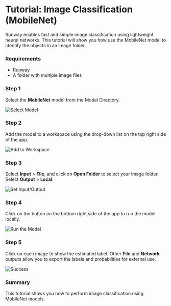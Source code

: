 # Tutorial: Image Classification (MobileNet)

Runway enables fast and simple image classification using lightweight
neural networks. This tutorial will show you how use the MobileNet
model to identify the objects in an image folder.

### Requirements
- [Runway](https://runwayml.com/)
- A folder with multiple image files

### Step 1

Select the **MobileNet** model from the Model Directory.

![Select Model](assets/images/tutorials/tutorial_mobilenet/01_select_model.png)

### Step 2

Add the model to a workspace using the drop-down list on the top right
side of the app.

![Add to Workspace](assets/images/tutorials/tutorial_mobilenet/02_add_to_workspace.png)

### Step 3

Select **Input** > **File**, and click on **Open Folder** to select
your image folder.
Select **Output** > **Local**.

![Set Input/Output](assets/images/tutorials/tutorial_mobilenet/03_set_io.png)

### Step 4

Click on the button on the bottom right side of the app to run the
model locally.

![Run the Model](assets/images/tutorials/tutorial_mobilenet/04_start.png)

### Step 5

Click on each image to show the estimated label. Other **File** and
**Network** outputs allow you to export the labels and probabilities
for external use.

![Success](assets/images/tutorials/tutorial_mobilenet/05_success.png)

### Summary

This tutorial shows you how to perform image classification using
MobileNet models.
